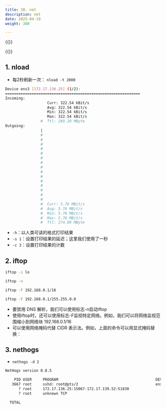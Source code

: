 ```yaml
---
title: 38. net
description: net
date: 2025-04-19
weight: 380

---
```


<style>
th, td {
  border: 1px solid rgb(190, 190, 190);
}
</style>



{{<alert>}}


{{</alert>}}



## 1. nload

- 每2秒刷新一次： `nload -t 2000`
```bash
Device ens3 [172.17.136.25] (1/2):
=============================================================
Incoming:
                   Curr: 322.54 kBit/s
                   Avg: 322.54 kBit/s
                   Min: 322.54 kBit/s
                   Max: 322.54 kBit/s
                #  Ttl: 289.10 MByte
Outgoing:
                |
                #
                #
                #
                #
                #
                #
                #
                #
                #
                #
                #
                #
                #
                #
                #
                #  Curr: 5.76 MBit/s
                #  Avg: 5.76 MBit/s
                #  Min: 5.76 MBit/s
                #  Max: 5.76 MBit/s
                #  Ttl: 274.09 MByte

```
- `-h`：以人类可读的格式打印结果
- `-s 1`：设置打印结果的延迟；这里我们使用了一秒
- `-c 3`：设置打印结果的计数



## 2. iftop


```bash
iftop -i lo

iftop -n 

iftop -F 192.168.0.1/16

iftop -F 192.168.0.1/255.255.0.0


```
- 要禁用 DNS 解析，我们可以使用标志-n启动iftop
- 使用iftop时，还可以使用标志-F监视特定网络。例如，我们可以将网络监视范围缩小到网络块 192.168.0.1/16
- 可以使用网络掩码代替 CIDR 表示法。例如，上面的命令可以用显式掩码替换：


## 3. nethogs


- `nethogs -d 2`
```bash
NetHogs version 0.8.5

    PID USER     PROGRAM                                            DEV        SENT      RECEIVED
   3667 root     sshd: root@pts/2                                   ens3	  987.969	 44.520 KB/sec
      ? root     172.17.136.25:15067-172.17.139.52:51830                        2.537	 0.136 KB/sec
      ? root     unknown TCP                                                    0.000	 0.000 KB/sec

  TOTAL


```








